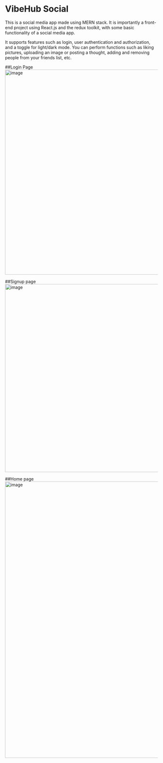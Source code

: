 # VibeHub Social
This is a social media app made using MERN stack. It is importantly a front-end project using React.js and the redux toolkit, with some basic functionality of a social media app.

It supports features such as login, user authentication and authorization, and a toggle for light/dark mode.
You can perform functions such as liking pictures, uploading an image or posting a thought, adding and removing people from your friends list, etc.

##Login Page
<img width="675" alt="image" src="https://github.com/heenamir/VibeHub_social_media/assets/97759804/73ab7102-1c62-410e-b81d-d2d4d3bff0a5">

##Signup page
<img width="619" alt="image" src="https://github.com/heenamir/VibeHub_social_media/assets/97759804/38d86ab5-0483-4061-9009-9158c3d3fe76">


##Home page
<img width="910" alt="image" src="https://github.com/heenamir/VibeHub_social_media/assets/97759804/0a879940-e482-4b7f-b428-1092a341b0a6">
